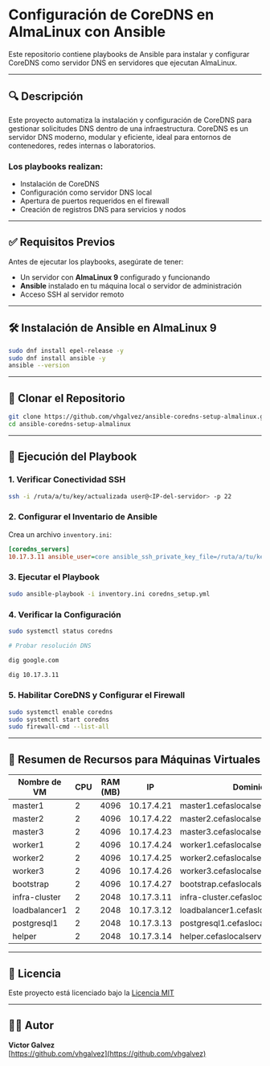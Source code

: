 # Configuración de CoreDNS en AlmaLinux con Ansible

Este repositorio contiene playbooks de Ansible para instalar y configurar CoreDNS como servidor DNS en servidores que ejecutan AlmaLinux.

---

## 🔍 Descripción

Este proyecto automatiza la instalación y configuración de CoreDNS para gestionar solicitudes DNS dentro de una infraestructura. CoreDNS es un servidor DNS moderno, modular y eficiente, ideal para entornos de contenedores, redes internas o laboratorios.

### Los playbooks realizan:
- Instalación de CoreDNS
- Configuración como servidor DNS local
- Apertura de puertos requeridos en el firewall
- Creación de registros DNS para servicios y nodos

---

## ✅ Requisitos Previos

Antes de ejecutar los playbooks, asegúrate de tener:

- Un servidor con **AlmaLinux 9** configurado y funcionando
- **Ansible** instalado en tu máquina local o servidor de administración
- Acceso SSH al servidor remoto

---

## 🛠️ Instalación de Ansible en AlmaLinux 9

```bash
sudo dnf install epel-release -y
sudo dnf install ansible -y
ansible --version
```

---

## 👀 Clonar el Repositorio

```bash
git clone https://github.com/vhgalvez/ansible-coredns-setup-almalinux.git
cd ansible-coredns-setup-almalinux
```

---

## 🚪 Ejecución del Playbook

### 1. Verificar Conectividad SSH

```bash
ssh -i /ruta/a/tu/key/actualizada user@<IP-del-servidor> -p 22
```

### 2. Configurar el Inventario de Ansible

Crea un archivo `inventory.ini`:

```ini
[coredns_servers]
10.17.3.11 ansible_user=core ansible_ssh_private_key_file=/ruta/a/tu/key/actualizada ansible_port=22
```

### 3. Ejecutar el Playbook

```bash
sudo ansible-playbook -i inventory.ini coredns_setup.yml
```

### 4. Verificar la Configuración

```bash
sudo systemctl status coredns

# Probar resolución DNS

dig google.com

dig 10.17.3.11
```

### 5. Habilitar CoreDNS y Configurar el Firewall

```bash
sudo systemctl enable coredns
sudo systemctl start coredns
sudo firewall-cmd --list-all
```

---

## 📄 Resumen de Recursos para Máquinas Virtuales

| Nombre de VM     | CPU | RAM (MB) | IP           | Dominio                           | Disco (GB) | Hostname     |
|------------------|-----|----------|--------------|-----------------------------------|------------|--------------|
| master1          | 2   | 4096     | 10.17.4.21   | master1.cefaslocalserver.com      | 50         | master1      |
| master2          | 2   | 4096     | 10.17.4.22   | master2.cefaslocalserver.com      | 50         | master2      |
| master3          | 2   | 4096     | 10.17.4.23   | master3.cefaslocalserver.com      | 50         | master3      |
| worker1          | 2   | 4096     | 10.17.4.24   | worker1.cefaslocalserver.com      | 50         | worker1      |
| worker2          | 2   | 4096     | 10.17.4.25   | worker2.cefaslocalserver.com      | 50         | worker2      |
| worker3          | 2   | 4096     | 10.17.4.26   | worker3.cefaslocalserver.com      | 50         | worker3      |
| bootstrap        | 2   | 4096     | 10.17.4.27   | bootstrap.cefaslocalserver.com    | 50         | bootstrap    |
| infra-cluster    | 2   | 2048     | 10.17.3.11   | infra-cluster.cefaslocalserver.com| 32         | infra-cluster|
| loadbalancer1    | 2   | 2048     | 10.17.3.12   | loadbalancer1.cefaslocalserver.com| 32         | loadbalancer1|
| postgresql1      | 2   | 2048     | 10.17.3.13   | postgresql1.cefaslocalserver.com  | 32         | postgresql1  |
| helper           | 2   | 2048     | 10.17.3.14   | helper.cefaslocalserver.com       | 32         | helper_node  |

---

## 🔖 Licencia

Este proyecto está licenciado bajo la [Licencia MIT](https://opensource.org/licenses/MIT)

---

## 👨‍💼 Autor

**Victor Galvez**  
[https://github.com/vhgalvez](https://github.com/vhgalvez)